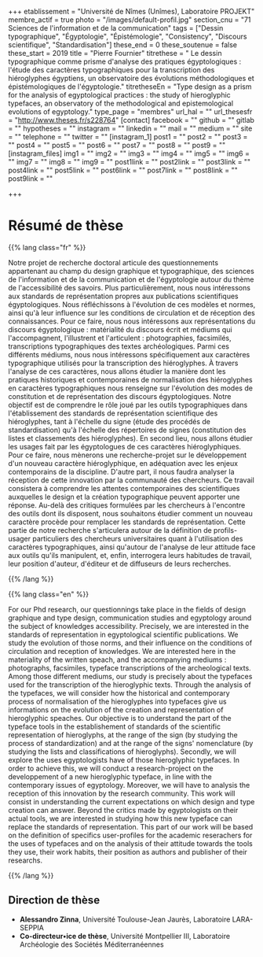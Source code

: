 +++
etablissement = "Université de Nîmes (Unîmes), Laboratoire PROJEKT"
membre_actif = true
photo = "/images/default-profil.jpg"
section_cnu = "71 Sciences de l'information et de la communication"
tags = ["Dessin typographique", "Égyptologie", "Épistémologie", "Consistency", "Discours scientifique", "Standardisation"]
these_end = 0
these_soutenue = false
these_start = 2019
title = "Pierre Fournier"
titrethese = " Le dessin typographique comme prisme d'analyse des pratiques égyptologiques : l'étude des caractères typographiques pour la transcription des hiéroglyphes égyptiens, un observatoire des évolutions méthodologiques et épistémologiques de l'égyptologie."
titretheseEn = "Type design as a prism for the analysis of egyptological practices : the study of hieroglyphic typefaces, an observatory of the methodological and epistemological evolutions of egyptology."
type_page = "membres"
url_hal = ""
url_thesesfr = "http://www.theses.fr/s228764"
[contact]
facebook = ""
github = ""
gitlab = ""
hypotheses = ""
instagram = ""
linkedin = ""
mail = ""
medium = ""
site = ""
telephone = ""
twitter = ""
[instagram_1]
post1 = ""
post2 = ""
post3 = ""
post4 = ""
post5 = ""
post6 = ""
post7 = ""
post8 = ""
post9 = ""
[instagram_files]
img1 = ""
img2 = ""
img3 = ""
img4 = ""
img5 = ""
img6 = ""
img7 = ""
img8 = ""
img9 = ""
post1link = ""
post2link = ""
post3link = ""
post4link = ""
post5link = ""
post6link = ""
post7link = ""
post8link = ""
post9link = ""

+++

<!-- Supprimer les parties non remplies (supprimer les blocks de lang s'il n'y a pas deux langues). Tu es libre d'ajouter ce que tu veux à cette partie -->

# Résumé de thèse

{{% lang class="fr" %}}

Notre projet de recherche doctoral articule des questionnements appartenant au champ du design graphique et typographique, des sciences de l'information et de la communication et de l'égyptologie autour du thème de l'accessibilité des savoirs. Plus particulièrement, nous nous intéressons aux standards de représentation propres aux publications scientifiques égyptologiques. Nous réfléchissons à l'évolution de ces modèles et normes, ainsi qu'à leur influence sur les conditions de circulation et de réception des connaissances. Pour ce faire, nous nous intéressons aux représentations du discours égyptologique : matérialité du discours écrit et médiums qui l'accompagnent, l'illustrent et l'articulent : photographies, facsimilés, transcriptions typographiques des textes archéologiques. Parmi ces différents médiums, nous nous intéressons spécifiquement aux caractères typographique utilisés pour la transcription des hiéroglyphes. À travers l'analyse de ces caractères, nous allons étudier la manière dont les pratiques historiques et contemporaines de normalisation des hiéroglyphes en caractères typographiques nous renseigne sur l'évolution des modes de constitution et de représentation des discours égyptologiques. Notre objectif est de comprendre le rôle joué par les outils typographiques dans l'établissement des standards de représentation scientifique des hiéroglyphes, tant à l'échelle du signe (étude des procédés de standardisation) qu'à l'échelle des répertoires de signes (constitution des listes et classements des hiéroglyphes). En second lieu, nous allons étudier les usages fait par les égyptologues de ces caractères hiéroglyphiques. Pour ce faire, nous mènerons une recherche-projet sur le développement d'un nouveau caractère hiéroglyphique, en adéquation avec les enjeux contemporains de la discipline. D'autre part, il nous faudra analyser la réception de cette innovation par la communauté des chercheurs. Ce travail consistera à comprendre les attentes contemporaines des scientifiques auxquelles le design et la création typographique peuvent apporter une réponse. Au-delà des critiques formulées par les chercheurs à l'encontre des outils dont ils disposent, nous souhaitons étudier comment un nouveau caractère procède pour remplacer les standards de représentation. Cette partie de notre recherche s'articulera autour de la définition de profils-usager particuliers des chercheurs universitaires quant à l'utilisation des caractères typographiques, ainsi qu'autour de l'analyse de leur attitude face aux outils qu'ils manipulent, et, enfin, interrogera leurs habitudes de travail, leur position d'auteur, d'éditeur et de diffuseurs de leurs recherches.

{{% /lang %}}

{{% lang class="en" %}}

For our Phd research, our questionnings take place in the fields of design graphique and type design, communication studies and egyptology around the subject of knowledges accessibility. Precisely, we are interested in the standards of representation in egyptological scientific publications. We study the evolution of those norms, and their influence on the conditions of circulation and reception of knowledges. We are interested here in the materiality of the written speach, and the accompanying mediums : photographs, facsimiles, typeface transcriptions of the archeological texts. Among those different mediums, our study is precisely about the typefaces used for the transcription of the hieroglyphic texts. Through the analysis of the typefaces, we will consider how the historical and contemporary process of normalisation of the hieroglyphes into typefaces give us informations on the evolution of the creation and representation of hieroglyphic speaches. Our objective is to understand the part of the typeface tools in the establishement of standards of the scientific representation of hieroglyphs, at the range of the sign (by studying the process of standardization) and at the range of the signs' nomenclature (by studying the lists and classifications of hieroglyphs). Secondly, we will explore the uses egyptologists have of those hieroglyphic typefaces. In order to achieve this, we will conduct a research-project on the developpement of a new hieroglyphic typeface, in line with the contemporary issues of egyptology. Moreover, we will have to analysis the reception of this innovation by the research community. This work will consist in understanding the current expectations on which design and type creation can answer. Beyond the critics made by egyptologists on their actual tools, we are interested in studying how this new typeface can replace the standards of representation. This part of our work will be based on the definition of specifics user-profiles for the academic reserachers for the uses of typefaces and on the analysis of their attitude towards the tools they use, their work habits, their position as authors and publisher of their researchs.

{{% /lang %}}

## Direction de thèse

* **Alessandro Zinna**, Université Toulouse-Jean Jaurès, Laboratoire LARA-SEPPIA
* **Co-directeur•ice de thèse**, Université Montpellier III, Laboratoire Archéologie des Sociétés Méditerranéennes